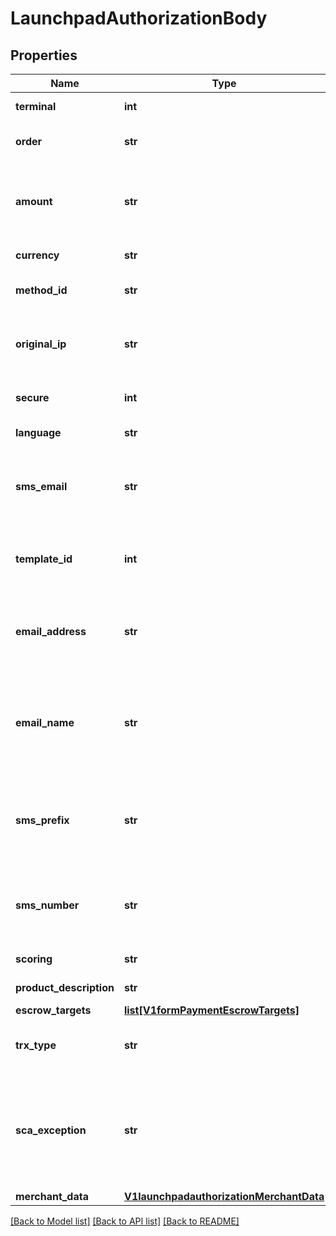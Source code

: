 # LaunchpadAuthorizationBody

## Properties
Name | Type | Description | Notes
------------ | ------------- | ------------- | -------------
**terminal** | **int** | Product or terminal Id. | 
**order** | **str** | Unique reference for merchant&#x27;s purchase | 
**amount** | **str** | Amount of the operation in number format. 1.00 EURO &#x3D; 100, 4.50 EUROS &#x3D; 450... | 
**currency** | **str** | Currency of the transaction.  | 
**method_id** | **str** | PAYCOMET payment method ID. 1 is for card. | 
**original_ip** | **str** | IP Address of the customer that initiated the payment transaction | 
**secure** | **int** | 0 or 1. Indicates if the transaction is secure. | 
**language** | **str** | ISO2 code of language. | [default to 'es']
**sms_email** | **str** | Sending channel of the payment url. Should be \&quot;sms\&quot; or \&quot;email\&quot;. | 
**template_id** | **int** | Email or SMS template id to be sent. You can get it in the Control panel. | 
**email_address** | **str** | Conditional. Mandatory in sending method is EMAIL. Email address where link must be sent | [optional] 
**email_name** | **str** | Conditional. Mandatory in sending method is EMAIL. Email recipient of the email address where link must be sent | [optional] 
**sms_prefix** | **str** | Conditional. Mandatory in sending method is SMS. International mobile prefix where link must be sent | [optional] 
**sms_number** | **str** | Conditional. Mandatory in sending method is SMS. Mobile number where link must be sent | [optional] 
**scoring** | **str** | Risk scoring value from 0 to 100. | [optional] 
**product_description** | **str** | Description of the product sold. | [optional] 
**escrow_targets** | [**list[V1formPaymentEscrowTargets]**](V1formPaymentEscrowTargets.md) |  | [optional] 
**trx_type** | **str** | Obligatory only if an MIT exception has been selected in scaException | [optional] 
**sca_exception** | **str** | TYPE OF EXCEPTION TO THE SECURE PAYMENT. If not specified, PAYCOMET will try to assign it the most appropriate possible | [optional] 
**merchant_data** | [**V1launchpadauthorizationMerchantData**](V1launchpadauthorizationMerchantData.md) |  | [optional] 

[[Back to Model list]](../README.md#documentation-for-models) [[Back to API list]](../README.md#documentation-for-api-endpoints) [[Back to README]](../README.md)

